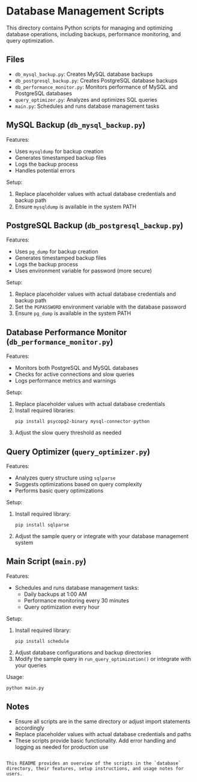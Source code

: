 # Database Management Scripts

This directory contains Python scripts for managing and optimizing database operations, including backups, performance monitoring, and query optimization.

## Files

- `db_mysql_backup.py`: Creates MySQL database backups
- `db_postgresql_backup.py`: Creates PostgreSQL database backups
- `db_performance_monitor.py`: Monitors performance of MySQL and PostgreSQL databases
- `query_optimizer.py`: Analyzes and optimizes SQL queries
- `main.py`: Schedules and runs database management tasks

## MySQL Backup (`db_mysql_backup.py`)

Features:
- Uses `mysqldump` for backup creation
- Generates timestamped backup files
- Logs the backup process
- Handles potential errors

Setup:
1. Replace placeholder values with actual database credentials and backup path
2. Ensure `mysqldump` is available in the system PATH

## PostgreSQL Backup (`db_postgresql_backup.py`)

Features:
- Uses `pg_dump` for backup creation
- Generates timestamped backup files
- Logs the backup process
- Uses environment variable for password (more secure)

Setup:
1. Replace placeholder values with actual database credentials and backup path
2. Set the `PGPASSWORD` environment variable with the database password
3. Ensure `pg_dump` is available in the system PATH

## Database Performance Monitor (`db_performance_monitor.py`)

Features:
- Monitors both PostgreSQL and MySQL databases
- Checks for active connections and slow queries
- Logs performance metrics and warnings

Setup:
1. Replace placeholder values with actual database credentials
2. Install required libraries:
   ```
   pip install psycopg2-binary mysql-connector-python
   ```
3. Adjust the slow query threshold as needed

## Query Optimizer (`query_optimizer.py`)

Features:
- Analyzes query structure using `sqlparse`
- Suggests optimizations based on query complexity
- Performs basic query optimizations

Setup:
1. Install required library:
   ```
   pip install sqlparse
   ```
2. Adjust the sample query or integrate with your database management system

## Main Script (`main.py`)

Features:
- Schedules and runs database management tasks:
  - Daily backups at 1:00 AM
  - Performance monitoring every 30 minutes
  - Query optimization every hour

Setup:
1. Install required library:
   ```
   pip install schedule
   ```
2. Adjust database configurations and backup directories
3. Modify the sample query in `run_query_optimization()` or integrate with your queries

Usage:
```bash
python main.py
```

## Notes

- Ensure all scripts are in the same directory or adjust import statements accordingly
- Replace placeholder values with actual database credentials and paths
- These scripts provide basic functionality. Add error handling and logging as needed for production use
````

This README provides an overview of the scripts in the `database` directory, their features, setup instructions, and usage notes for users.
````
